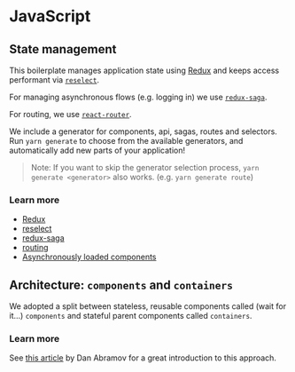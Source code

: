 # JavaScript

## State management

This boilerplate manages application state using [Redux](redux.md)
and keeps access performant via [`reselect`](reselect.md).

For managing asynchronous flows (e.g. logging in) we use [`redux-saga`](redux-saga.md).

For routing, we use [`react-router`](routing.md).

We include a generator for components, api, sagas, routes and selectors.
Run `yarn generate` to choose from the available generators, and automatically
add new parts of your application!

> Note: If you want to skip the generator selection process,
> `yarn generate <generator>` also works. (e.g. `yarn generate route`)

### Learn more

- [Redux]()
- [reselect](reselect.md)
- [redux-saga](redux-saga.md)
- [routing](routing.md)
- [Asynchronously loaded components]()

## Architecture: `components` and `containers`

We adopted a split between stateless, reusable components called (wait for it...)
`components` and stateful parent components called `containers`.

### Learn more

See [this article](https://medium.com/@dan_abramov/smart-and-dumb-components-7ca2f9a7c7d0)
by Dan Abramov for a great introduction to this approach.
